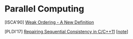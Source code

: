 # Parallel Computing

[ISCA'90] [Weak Ordering - A New
Definition](http://pages.cs.wisc.edu/~markhill/papers/isca90_drf0.pdf)

[PLDI'17] [Repairing Sequential Consistency in
C/C++11](https://plv.mpi-sws.org/scfix/full.pdf) 
[[note](notes/parallel/rc11.md)]
